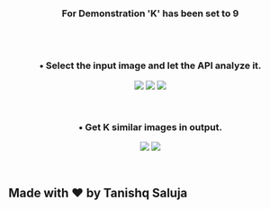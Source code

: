 <h3><p align=center>For Demonstration 'K' has been set to 9</p></h3>
<br>
<br>
<h3><p align=center>• Select the input image and let the API analyze it.</p></h3>
<p align=center>
<img src="https://user-images.githubusercontent.com/35667308/82132111-f0279c00-97f9-11ea-9e15-2749ec0f9691.png">
<img src="https://user-images.githubusercontent.com/35667308/82132110-ef8f0580-97f9-11ea-9b92-6fffa4162ece.png">
<img src="https://user-images.githubusercontent.com/35667308/82132109-eef66f00-97f9-11ea-8abc-ce97f24f3ad5.png">
</p>
<br>
<h3><p align=center>• Get K similar images in output.</p></h3>
<p align=center>
<img src="https://user-images.githubusercontent.com/35667308/82132108-edc54200-97f9-11ea-9e32-1d2d0f160cbd.png">
<img src="https://user-images.githubusercontent.com/35667308/82132113-f0279c00-97f9-11ea-8ae3-357b86324529.png">
</p>
<br>

## Made with :heart: by Tanishq Saluja
